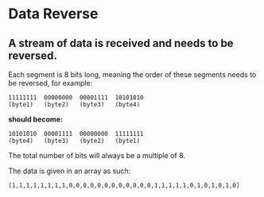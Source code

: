 # Data Reverse

## A stream of data is received and needs to be reversed.

Each segment is 8 bits long, meaning the order of these segments needs to be reversed, for example:

    11111111  00000000  00001111  10101010
    (byte1)   (byte2)   (byte3)   (byte4)

**should become:**

    10101010  00001111  00000000  11111111
    (byte4)   (byte3)   (byte2)   (byte1)

The total number of bits will always be a multiple of 8.

The data is given in an array as such:

    [1,1,1,1,1,1,1,1,0,0,0,0,0,0,0,0,0,0,0,0,1,1,1,1,1,0,1,0,1,0,1,0]